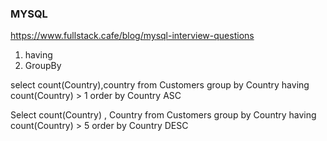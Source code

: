 ### MYSQL 
https://www.fullstack.cafe/blog/mysql-interview-questions

1. having 
2. GroupBy 

select count(Country),country from Customers group by Country having count(Country) > 1 order by Country ASC

Select count(Country) , Country from Customers 
group by Country 
having count(Country) > 5
order by Country DESC 